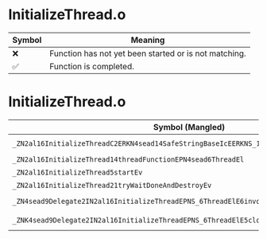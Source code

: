 # InitializeThread.o
| Symbol | Meaning 
| ------------- | ------------- 
| :x: | Function has not yet been started or is not matching. 
| :white_check_mark: | Function is completed. 


# InitializeThread.o
| Symbol (Mangled) | Symbol (Demangled) | Decompiled? |
| ------------- |  ------------- | ------------- |
| `_ZN2al16InitializeThreadC2ERKN4sead14SafeStringBaseIcEERKNS_11FunctorBaseEPNS1_4HeapEii` | `al::InitializeThread::InitializeThread(sead::SafeStringBase<char> const&,al::FunctorBase const&,sead::Heap *,int,int)` | :x: |
| `_ZN2al16InitializeThread14threadFunctionEPN4sead6ThreadEl` | `al::InitializeThread::threadFunction(sead::Thread *,long)` | :x: |
| `_ZN2al16InitializeThread5startEv` | `al::InitializeThread::start(void)` | :x: |
| `_ZN2al16InitializeThread21tryWaitDoneAndDestroyEv` | `al::InitializeThread::tryWaitDoneAndDestroy(void)` | :x: |
| `_ZN4sead9Delegate2IN2al16InitializeThreadEPNS_6ThreadElE6invokeES4_l` | `sead::Delegate2<al::InitializeThread,sead::Thread *,long>::invoke(sead::Thread *,long)` | :x: |
| `_ZNK4sead9Delegate2IN2al16InitializeThreadEPNS_6ThreadElE5cloneEPNS_4HeapE` | `sead::Delegate2<al::InitializeThread,sead::Thread *,long>::clone(sead::Heap *)const` | :x: |
